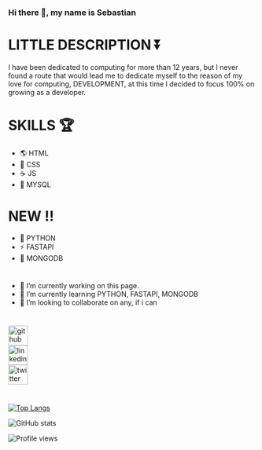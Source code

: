 ### Hi there 👋, my name is Sebastian


# LITTLE DESCRIPTION ⏬

I have been dedicated to computing for more than 12 years, but I never found a route that would lead me to dedicate myself to the reason of my love for computing, DEVELOPMENT, at this time I decided to focus 100% on growing as a developer.

# SKILLS 🏆 

* 🌎 HTML
* 🌄 CSS
* ☕ JS
* 🔐 MYSQL
# NEW ‼
* 🐍 PYTHON
* ⚡ FASTAPI
* 🌱 MONGODB

#

- 🔭 I’m currently working on this page. 
- 🌱 I’m currently learning PYTHON, FASTAPI, MONGODB 
- 👯 I’m looking to collaborate on any, if i can 

#

[<img src='https://simpleicons.vercel.app/github/fff' alt='github' height='40'>](https://github.com/sebastianmontandon)  
[<img src='https://simpleicons.vercel.app/linkedin/fff' alt='linkedin' height='40'>](https://www.linkedin.com/in/sebastian-montandon/)  
[<img src='https://simpleicons.vercel.app/twitter/fff' alt='twitter' height='40'>](https://twitter.com/SebaMontandon) 

#

[![Top Langs](https://github-readme-stats.vercel.app/api/top-langs/?username=sebastianmontandon)](https://github.com/anuraghazra/github-readme-stats)

![GitHub stats](https://github-readme-stats.vercel.app/api?username=sebastianmontandon&show_icons=true)  

![Profile views](https://gpvc.arturio.dev/sebastianmontandon)  
